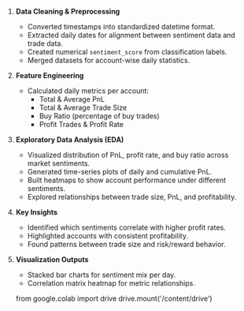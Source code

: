 
1. **Data Cleaning & Preprocessing**
   - Converted timestamps into standardized datetime format.
   - Extracted daily dates for alignment between sentiment data and trade data.
   - Created numerical `sentiment_score` from classification labels.
   - Merged datasets for account-wise daily statistics.

2. **Feature Engineering**
   - Calculated daily metrics per account:
     - Total & Average PnL
     - Total & Average Trade Size
     - Buy Ratio (percentage of buy trades)
     - Profit Trades & Profit Rate

3. **Exploratory Data Analysis (EDA)**
   - Visualized distribution of PnL, profit rate, and buy ratio across market sentiments.
   - Generated time-series plots of daily and cumulative PnL.
   - Built heatmaps to show account performance under different sentiments.
   - Explored relationships between trade size, PnL, and profitability.

4. **Key Insights**
   - Identified which sentiments correlate with higher profit rates.
   - Highlighted accounts with consistent profitability.
   - Found patterns between trade size and risk/reward behavior.

5. **Visualization Outputs**
   - Stacked bar charts for sentiment mix per day.
   - Correlation matrix heatmap for metric relationships.

   from google.colab import drive
   drive.mount('/content/drive')
